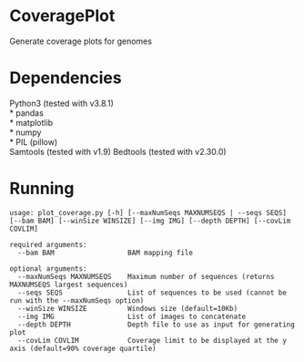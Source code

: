 # CoveragePlot
Generate coverage plots for genomes

# Dependencies
Python3 (tested with v3.8.1)  
	* pandas   
	* matplotlib  
	* numpy  
	* PIL (pillow)  
Samtools (tested with v1.9)
Bedtools (tested with v2.30.0)

# Running 
``` 
usage: plot_coverage.py [-h] [--maxNumSeqs MAXNUMSEQS | --seqs SEQS] [--bam BAM] [--winSize WINSIZE] [--img IMG] [--depth DEPTH] [--covLim COVLIM]

required arguments:
  --bam BAM                  BAM mapping file

optional arguments:
  --maxNumSeqs MAXNUMSEQS    Maximum number of sequences (returns MAXNUMSEQS largest sequences)
  --seqs SEQS                List of sequences to be used (cannot be run with the --maxNumSeqs option)
  --winSize WINSIZE          Windows size (default=10Kb)
  --img IMG                  List of images to concatenate
  --depth DEPTH              Depth file to use as input for generating plot
  --covLim COVLIM            Coverage limit to be displayed at the y axis (default=90% coverage quartile)
```
